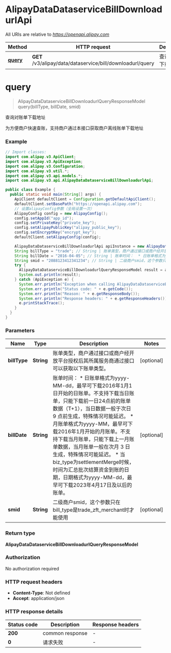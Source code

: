 # AlipayDataDataserviceBillDownloadurlApi

All URIs are relative to *https://openapi.alipay.com*

| Method | HTTP request | Description |
|------------- | ------------- | -------------|
| [**query**](AlipayDataDataserviceBillDownloadurlApi.md#query) | **GET** /v3/alipay/data/dataservice/bill/downloadurl/query | 查询对账单下载地址 |


<a name="query"></a>
# **query**
> AlipayDataDataserviceBillDownloadurlQueryResponseModel query(billType, billDate, smid)

查询对账单下载地址

为方便商户快速查账，支持商户通过本接口获取商户离线账单下载地址

### Example
```java
// Import classes:
import com.alipay.v3.ApiClient;
import com.alipay.v3.ApiException;
import com.alipay.v3.Configuration;
import com.alipay.v3.util.*;
import com.alipay.v3.api.models.*;
import com.alipay.v3.api.AlipayDataDataserviceBillDownloadurlApi;

public class Example {
  public static void main(String[] args) {
    ApiClient defaultClient = Configuration.getDefaultApiClient();
    defaultClient.setBasePath("https://openapi.alipay.com");
    // 设置alipayConfig参数（全局设置一次）
    AlipayConfig config = new AlipayConfig();
    config.setAppId("app_id");
    config.setPrivateKey("private_key");
    config.setAlipayPublicKey("alipay_public_key");
    config.setEncryptKey("encrypt_key");
    defaultClient.setAlipayConfig(config);

    AlipayDataDataserviceBillDownloadurlApi apiInstance = new AlipayDataDataserviceBillDownloadurlApi(defaultClient);
    String billType = "trade"; // String | 账单类型，商户通过接口或商户经开放平台授权后其所属服务商通过接口可以获取以下账单类型。
    String billDate = "2016-04-05"; // String | 账单时间：  * 日账单格式为yyyy-MM-dd，最早可下载2016年1月1日开始的日账单。不支持下载当日账单，只能下载前一日24点前的账单数据（T+1），当日数据一般于次日 9 点前生成，特殊情况可能延迟。  * 月账单格式为yyyy-MM，最早可下载2016年1月开始的月账单。不支持下载当月账单，只能下载上一月账单数据，当月账单一般在次月 3 日生成，特殊情况可能延迟。 * 当biz_type为settlementMerge时候，时间为汇总批次结算资金到账的日期，日期格式为yyyy-MM-dd，最早可下载2023年4月17日及以后的账单。
    String smid = "2088123412341234"; // String | 二级商户smid，这个参数只在bill_type是trade_zft_merchant时才能使用
    try {
      AlipayDataDataserviceBillDownloadurlQueryResponseModel result = apiInstance.query(billType, billDate, smid);
      System.out.println(result);
    } catch (ApiException e) {
      System.err.println("Exception when calling AlipayDataDataserviceBillDownloadurlApi#query");
      System.err.println("Status code: " + e.getCode());
      System.err.println("Reason: " + e.getResponseBody());
      System.err.println("Response headers: " + e.getResponseHeaders());
      e.printStackTrace();
    }
  }
}
```

### Parameters

| Name | Type | Description  | Notes |
|------------- | ------------- | ------------- | -------------|
| **billType** | **String**| 账单类型，商户通过接口或商户经开放平台授权后其所属服务商通过接口可以获取以下账单类型。 | [optional] |
| **billDate** | **String**| 账单时间：  * 日账单格式为yyyy-MM-dd，最早可下载2016年1月1日开始的日账单。不支持下载当日账单，只能下载前一日24点前的账单数据（T+1），当日数据一般于次日 9 点前生成，特殊情况可能延迟。  * 月账单格式为yyyy-MM，最早可下载2016年1月开始的月账单。不支持下载当月账单，只能下载上一月账单数据，当月账单一般在次月 3 日生成，特殊情况可能延迟。 * 当biz_type为settlementMerge时候，时间为汇总批次结算资金到账的日期，日期格式为yyyy-MM-dd，最早可下载2023年4月17日及以后的账单。 | [optional] |
| **smid** | **String**| 二级商户smid，这个参数只在bill_type是trade_zft_merchant时才能使用 | [optional] |

### Return type

**AlipayDataDataserviceBillDownloadurlQueryResponseModel**

### Authorization

No authorization required

### HTTP request headers

 - **Content-Type**: Not defined
 - **Accept**: application/json

### HTTP response details
| Status code | Description | Response headers |
|-------------|-------------|------------------|
| **200** | common response |  -  |
| **0** | 请求失败 |  -  |

